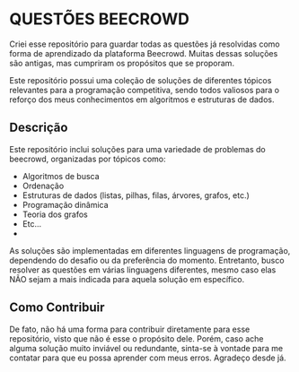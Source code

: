 #   QUESTÕES BEECROWD

Criei esse repositório para guardar todas as questões já resolvidas como forma de aprendizado da plataforma Beecrowd. Muitas dessas soluções são antigas, mas cumpriram os propósitos que se proporam. 

Este repositório possui uma coleção de soluções de diferentes tópicos relevantes para a programação competitiva,
sendo todos valiosos para o reforço dos meus conhecimentos em algoritmos e estruturas de dados.

## Descrição

Este repositório inclui soluções para uma variedade de problemas do beecrowd, organizadas por tópicos como:

- Algoritmos de busca
- Ordenação
- Estruturas de dados (listas, pilhas, filas, árvores, grafos, etc.)
- Programação dinâmica
- Teoria dos grafos
- Etc...
- 
As soluções são implementadas em diferentes linguagens de programação, dependendo do desafio ou da preferência do momento. Entretanto, busco resolver as questões em várias linguagens diferentes, mesmo caso elas NÃO sejam a mais indicada para aquela solução em específico.

## Como Contribuir

De fato, não há uma forma para contribuir diretamente para esse repositório, visto que não é esse o propósito dele. Porém, caso ache alguma solução muito inviável ou redundante, sinta-se à vontade para me contatar para que eu possa aprender com meus erros. Agradeço desde já.

